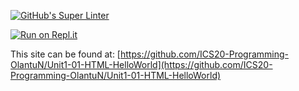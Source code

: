 [![GitHub's Super Linter](https://github.com//ICS20-Programming-OlantuN/Unit1-01-HTML-HelloWorld/workflows/GitHub's%20Super%20Linter/badge.svg)](https://github.com//ICS20-Programming-OlantuN/Unit1-01-HTML-HelloWorld/actions)


[![Run on Repl.it](https://repl.it/badge/github//ICS20-Programming-OlantuN/Unit1-01-HTML-HelloWorld)](https://github.com/ICS20-Programming-OlantuN/Unit1-01-HTML-HelloWorld->)


This site can be found at: [https://github.com/ICS20-Programming-OlantuN/Unit1-01-HTML-HelloWorld](https://github.com/ICS20-Programming-OlantuN/Unit1-01-HTML-HelloWorld)